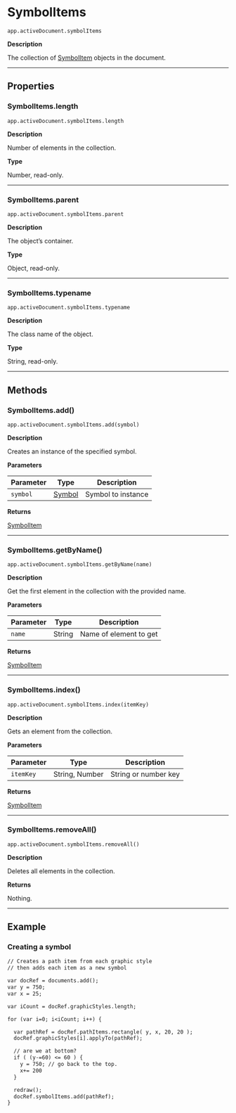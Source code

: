 # SymbolItems

`app.activeDocument.symbolItems`

**Description**

The collection of [SymbolItem](SymbolItem.md#jsobjref-symbolitem) objects in the document.

---

## Properties

### SymbolItems.length

`app.activeDocument.symbolItems.length`

**Description**

Number of elements in the collection.

**Type**

Number, read-only.

---

### SymbolItems.parent

`app.activeDocument.symbolItems.parent`

**Description**

The object’s container.

**Type**

Object, read-only.

---

### SymbolItems.typename

`app.activeDocument.symbolItems.typename`

**Description**

The class name of the object.

**Type**

String, read-only.

---

## Methods

### SymbolItems.add()

`app.activeDocument.symbolItems.add(symbol)`

**Description**

Creates an instance of the specified symbol.

**Parameters**

| Parameter   | Type                                | Description        |
|-------------|-------------------------------------|--------------------|
| `symbol`    | [Symbol](Symbol.md#jsobjref-symbol) | Symbol to instance |

**Returns**

[SymbolItem](SymbolItem.md#jsobjref-symbolitem)

---

### SymbolItems.getByName()

`app.activeDocument.symbolItems.getByName(name)`

**Description**

Get the first element in the collection with the provided name.

**Parameters**

| Parameter   | Type   | Description            |
|-------------|--------|------------------------|
| `name`      | String | Name of element to get |

**Returns**

[SymbolItem](SymbolItem.md#jsobjref-symbolitem)

---

### SymbolItems.index()

`app.activeDocument.symbolItems.index(itemKey)`

**Description**

Gets an element from the collection.

**Parameters**

| Parameter   | Type           | Description          |
|-------------|----------------|----------------------|
| `itemKey`   | String, Number | String or number key |

**Returns**

[SymbolItem](SymbolItem.md#jsobjref-symbolitem)

---

### SymbolItems.removeAll()

`app.activeDocument.symbolItems.removeAll()`

**Description**

Deletes all elements in the collection.

**Returns**

Nothing.

---

## Example

### Creating a symbol

```default
// Creates a path item from each graphic style
// then adds each item as a new symbol

var docRef = documents.add();
var y = 750;
var x = 25;

var iCount = docRef.graphicStyles.length;

for (var i=0; i<iCount; i++) {

  var pathRef = docRef.pathItems.rectangle( y, x, 20, 20 );
  docRef.graphicStyles[i].applyTo(pathRef);

  // are we at bottom?
  if ( (y-=60) <= 60 ) {
    y = 750; // go back to the top.
    x+= 200
  }

  redraw();
  docRef.symbolItems.add(pathRef);
}
```
